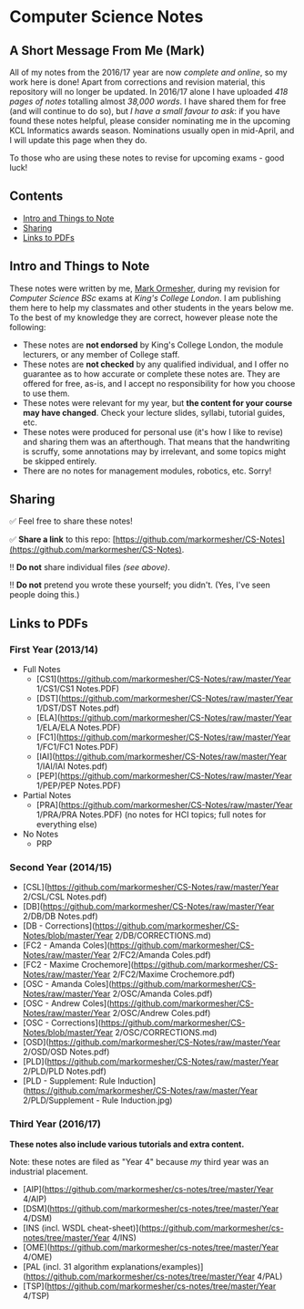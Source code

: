 # Computer Science Notes

## A Short Message From Me (Mark)

All of my notes from the 2016/17 year are now *complete and online*, so my work here is done! Apart from corrections and revision material, this repository will no longer be updated. In 2016/17 alone I have uploaded *418 pages of notes* totalling almost *38,000 words*. I have shared them for free (and will continue to do so), but *I have a small favour to ask*: if you have found these notes helpful, please consider nominating me in the upcoming KCL Informatics awards season. Nominations usually open in mid-April, and I will update this page when they do.

To those who are using these notes to revise for upcoming exams - good luck!


## Contents

- [Intro and Things to Note](#intro-and-things-to-note)
- [Sharing](#sharing)
- [Links to PDFs](#links-to-pdfs)

## Intro and Things to Note

These notes were written by me, [Mark Ormesher](http://www.markormesher.co.uk), during my revision for *Computer Science BSc* exams at *King's College London*. I am publishing them here to help my classmates and other students in the years below me. To the best of my knowledge they are correct, however please note the following:

- These notes are **not endorsed** by King's College London, the module lecturers, or any member of College staff.
- These notes are **not checked** by any qualified individual, and I offer no guarantee as to how accurate or complete these notes are. They are offered for free, as-is, and I accept no responsibility for how you choose to use them.
- These notes were relevant for my year, but **the content for your course may have changed**. Check your lecture slides, syllabi, tutorial guides, etc.
- These notes were produced for personal use (it's how I like to revise) and sharing them was an afterthough. That means that the handwriting is scruffy, some annotations may by irrelevant, and some topics might be skipped entirely.
- There are no notes for management modules, robotics, etc. Sorry!

## Sharing

:white_check_mark: Feel free to share these notes!

:white_check_mark: **Share a link** to this repo: [https://github.com/markormesher/CS-Notes](https://github.com/markormesher/CS-Notes).

:bangbang: **Do not** share individual files *(see above)*.

:bangbang: **Do not** pretend you wrote these yourself; you didn't. (Yes, I've seen people doing this.)

## Links to PDFs

### First Year (2013/14)

- Full Notes
  - [CS1](https://github.com/markormesher/CS-Notes/raw/master/Year 1/CS1/CS1 Notes.PDF)
  - [DST](https://github.com/markormesher/CS-Notes/raw/master/Year 1/DST/DST Notes.pdf)
  - [ELA](https://github.com/markormesher/CS-Notes/raw/master/Year 1/ELA/ELA Notes.PDF)
  - [FC1](https://github.com/markormesher/CS-Notes/raw/master/Year 1/FC1/FC1 Notes.PDF)
  - [IAI](https://github.com/markormesher/CS-Notes/raw/master/Year 1/IAI/IAI Notes.pdf)
  - [PEP](https://github.com/markormesher/CS-Notes/raw/master/Year 1/PEP/PEP Notes.PDF)
- Partial Notes
  - [PRA](https://github.com/markormesher/CS-Notes/raw/master/Year 1/PRA/PRA Notes.PDF) (no notes for HCI topics; full notes for everything else)
- No Notes
  - PRP

### Second Year (2014/15)

- [CSL](https://github.com/markormesher/CS-Notes/raw/master/Year 2/CSL/CSL Notes.pdf)
- [DB](https://github.com/markormesher/CS-Notes/raw/master/Year 2/DB/DB Notes.pdf)
- [DB - Corrections](https://github.com/markormesher/CS-Notes/blob/master/Year 2/DB/CORRECTIONS.md)
- [FC2 - Amanda Coles](https://github.com/markormesher/CS-Notes/raw/master/Year 2/FC2/Amanda Coles.pdf)
- [FC2 - Maxime Crochemore](https://github.com/markormesher/CS-Notes/raw/master/Year 2/FC2/Maxime Crochemore.pdf)
- [OSC - Amanda Coles](https://github.com/markormesher/CS-Notes/raw/master/Year 2/OSC/Amanda Coles.pdf)
- [OSC - Andrew Coles](https://github.com/markormesher/CS-Notes/raw/master/Year 2/OSC/Andrew Coles.pdf)
- [OSC - Corrections](https://github.com/markormesher/CS-Notes/blob/master/Year 2/OSC/CORRECTIONS.md)
- [OSD](https://github.com/markormesher/CS-Notes/raw/master/Year 2/OSD/OSD Notes.pdf)
- [PLD](https://github.com/markormesher/CS-Notes/raw/master/Year 2/PLD/PLD Notes.pdf)
- [PLD - Supplement: Rule Induction](https://github.com/markormesher/CS-Notes/raw/master/Year 2/PLD/Supplement - Rule Induction.jpg)

### Third Year (2016/17)

**These notes also include various tutorials and extra content.**

Note: these notes are filed as "Year 4" because *my* third year was an industrial placement.

- [AIP](https://github.com/markormesher/cs-notes/tree/master/Year 4/AIP)
- [DSM](https://github.com/markormesher/cs-notes/tree/master/Year 4/DSM)
- [INS (incl. WSDL cheat-sheet)](https://github.com/markormesher/cs-notes/tree/master/Year 4/INS)
- [OME](https://github.com/markormesher/cs-notes/tree/master/Year 4/OME)
- [PAL (incl. 31 algorithm explanations/examples)](https://github.com/markormesher/cs-notes/tree/master/Year 4/PAL)
- [TSP](https://github.com/markormesher/cs-notes/tree/master/Year 4/TSP)
